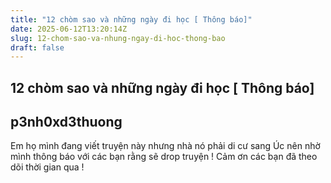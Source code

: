 ```yaml
---
title: "12 chòm sao và những ngày đi học [ Thông báo]"
date: 2025-06-12T13:20:14Z
slug: 12-chom-sao-va-nhung-ngay-di-hoc-thong-bao
draft: false
---
```


## 12 chòm sao và những ngày đi học [ Thông báo]

## p3nh0xd3thuong

Em họ mình đang viết truyện này nhưng nhà nó phải di cư sang Úc nên nhờ mình thông báo với các bạn rằng sẽ drop truyện ! Cảm ơn các bạn đã theo dõi thời gian qua !